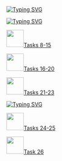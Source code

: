 <a href="https://git.io/typing-svg"><img src="https://readme-typing-svg.herokuapp.com?font=Outfit&weight=500&size=30&pause=1000&color=C12987D5&width=435&lines=html_css_tasks" alt="Typing SVG" /></a>

<a href="https://git.io/typing-svg"><img src="https://readme-typing-svg.herokuapp.com?font=Nerko+One&size=30&pause=1000&color=F766BF&width=435&lines=HTML+BASIC" alt="Typing SVG" /></a>
<p>
  <img src="https://gifs.obs.ru-moscow-1.hc.sbercloud.ru/e8c418474f8ab844e11d953ee4881410a0f6657bbca067bd9036bb30d48b6ea2.gif" width="45px"/><a href="https://github.com/Myawka/css_html_tasks/tree/main/Tasks8-15">Tasks 8-15</a>
</p>

<p>
  <img src="https://gifs.obs.ru-moscow-1.hc.sbercloud.ru/e8c418474f8ab844e11d953ee4881410a0f6657bbca067bd9036bb30d48b6ea2.gif" width="45px"/><a href=""https://github.com/Myawka/css_html_tasks/tree/main/Tasks16-20">Tasks 16-20</a>
</p>

<p>
  <img src="https://gifs.obs.ru-moscow-1.hc.sbercloud.ru/e8c418474f8ab844e11d953ee4881410a0f6657bbca067bd9036bb30d48b6ea2.gif" width="45px"/><a href=""https://github.com/Myawka/css_html_tasks/tree/main/Tasks21-23">Tasks 21-23</a>
</p>

<a href="https://git.io/typing-svg"><img src="https://readme-typing-svg.herokuapp.com?font=Nerko+One&size=30&pause=1000&color=F766BF&width=435&lines=CSS+BASIC" alt="Typing SVG" /></a>

<p>
  <img src="https://gifs.obs.ru-moscow-1.hc.sbercloud.ru/e8c418474f8ab844e11d953ee4881410a0f6657bbca067bd9036bb30d48b6ea2.gif" width="45px"/><a href="https://github.com/Myawka/css_html_tasks/tree/main/Tasks24-25">Tasks 24-25</a>
</p>

<p>
  <img src="https://gifs.obs.ru-moscow-1.hc.sbercloud.ru/e8c418474f8ab844e11d953ee4881410a0f6657bbca067bd9036bb30d48b6ea2.gif" width="45px"/><a href=""https://github.com/Myawka/css_html_tasks/tree/main/Task26">Task 26</a>
</p>
 
